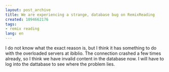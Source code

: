 ```yaml
---
layout: post_archive
title: We are experiencing a strange, database bug on RemixReading
created: 1094662176
tags:
- remix reading
lang: en
---
```

I do not know what the exact reason is, but I think it has something to do with the overloaded servers at ibiblio. The connection crashed a few times already, so I think we have invalid content in the database now. I will have to log into the dattabase to see where the problem lies.
